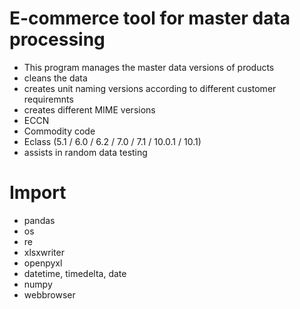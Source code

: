 # E-commerce tool for master data processing

* This program manages the master data versions of products 
* cleans the data
* creates unit naming versions according to different customer requiremnts
* creates different MIME versions
* ECCN
* Commodity code
* Eclass (5.1 / 6.0 / 6.2 / 7.0 / 7.1 / 10.0.1 / 10.1)
* assists in random data testing

# Import
* pandas
* os
* re
* xlsxwriter
* openpyxl
* datetime, timedelta, date
* numpy
* webbrowser
